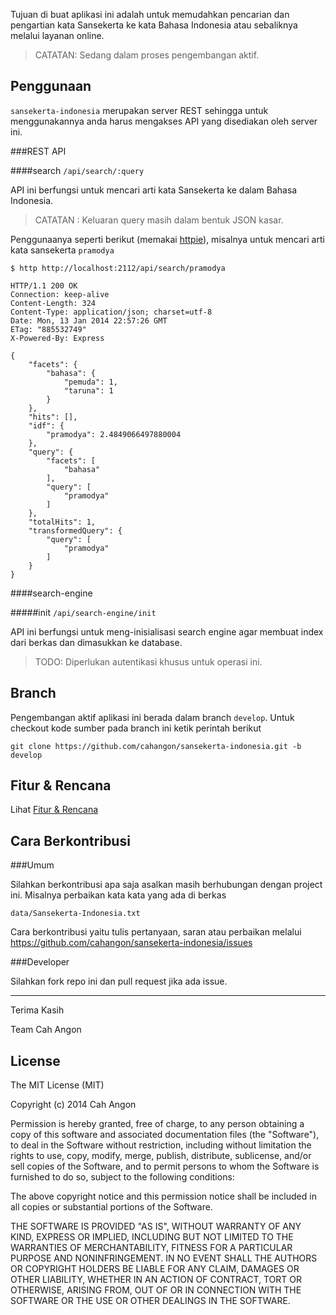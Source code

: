 
Tujuan di buat aplikasi ini adalah untuk memudahkan pencarian dan pengartian
kata Sansekerta ke kata Bahasa Indonesia atau sebaliknya melalui layanan online.


> CATATAN: Sedang dalam proses pengembangan aktif.


Penggunaan
----------

`sansekerta-indonesia` merupakan server REST sehingga untuk menggunakannya anda harus mengakses API yang disediakan oleh server ini.

###REST API

####search
`/api/search/:query`

API ini berfungsi untuk mencari arti kata Sansekerta ke dalam Bahasa Indonesia.

> CATATAN : Keluaran query masih dalam bentuk JSON kasar.

Penggunaanya seperti berikut (memakai [httpie][1]), misalnya untuk mencari arti kata sansekerta `pramodya`

    $ http http://localhost:2112/api/search/pramodya

    HTTP/1.1 200 OK
    Connection: keep-alive
    Content-Length: 324
    Content-Type: application/json; charset=utf-8
    Date: Mon, 13 Jan 2014 22:57:26 GMT
    ETag: "885532749"
    X-Powered-By: Express

    {
        "facets": {
            "bahasa": {
                "pemuda": 1,
                "taruna": 1
            }
        },
        "hits": [],
        "idf": {
            "pramodya": 2.4849066497880004
        },
        "query": {
            "facets": [
                "bahasa"
            ],
            "query": [
                "pramodya"
            ]
        },
        "totalHits": 1,
        "transformedQuery": {
            "query": [
                "pramodya"
            ]
        }
    }


####search-engine

#####init
`/api/search-engine/init`

API ini berfungsi untuk meng-inisialisasi search engine agar membuat index dari berkas dan dimasukkan ke database.

> TODO: Diperlukan autentikasi khusus untuk operasi ini.


Branch
------

Pengembangan aktif aplikasi ini berada dalam branch `develop`. Untuk checkout kode sumber pada branch ini ketik perintah berikut

    git clone https://github.com/cahangon/sansekerta-indonesia.git -b develop


Fitur & Rencana
---------------

Lihat [Fitur & Rencana][2]


Cara Berkontribusi
------------------

###Umum

Silahkan berkontribusi apa saja asalkan masih berhubungan dengan project ini. Misalnya perbaikan kata kata yang ada di berkas

    data/Sansekerta-Indonesia.txt

Cara berkontribusi yaitu tulis pertanyaan, saran atau perbaikan melalui   https://github.com/cahangon/sansekerta-indonesia/issues

###Developer

Silahkan fork repo ini dan pull request jika ada issue.


----------


Terima Kasih

Team Cah Angon

License
-------

The MIT License (MIT)

Copyright (c) 2014 Cah Angon

Permission is hereby granted, free of charge, to any person obtaining a copy of
this software and associated documentation files (the "Software"), to deal in
the Software without restriction, including without limitation the rights to
use, copy, modify, merge, publish, distribute, sublicense, and/or sell copies of
the Software, and to permit persons to whom the Software is furnished to do so,
subject to the following conditions:

The above copyright notice and this permission notice shall be included in all
copies or substantial portions of the Software.

THE SOFTWARE IS PROVIDED "AS IS", WITHOUT WARRANTY OF ANY KIND, EXPRESS OR
IMPLIED, INCLUDING BUT NOT LIMITED TO THE WARRANTIES OF MERCHANTABILITY, FITNESS
FOR A PARTICULAR PURPOSE AND NONINFRINGEMENT. IN NO EVENT SHALL THE AUTHORS OR
COPYRIGHT HOLDERS BE LIABLE FOR ANY CLAIM, DAMAGES OR OTHER LIABILITY, WHETHER
IN AN ACTION OF CONTRACT, TORT OR OTHERWISE, ARISING FROM, OUT OF OR IN
CONNECTION WITH THE SOFTWARE OR THE USE OR OTHER DEALINGS IN THE SOFTWARE.


  [1]: https://github.com/jkbr/httpie
  [2]: https://github.com/cahangon/sansekerta-indonesia/blob/develop/RENCANA.md